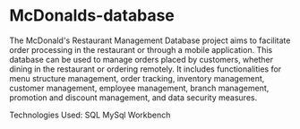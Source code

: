 # McDonalds-database
The McDonald's Restaurant Management Database project aims to facilitate order processing in the restaurant or through a mobile application.
This database can be used to manage orders placed by customers, whether dining in the restaurant or ordering remotely. It includes functionalities for menu structure management, order tracking, inventory management, customer management, employee management, branch management, promotion and discount management, and data security measures.

Technologies Used:
SQL
MySql Workbench
